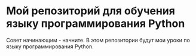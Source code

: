 # Мой репозиторий для обучения языку программирования Python
Совет начинающим - начните. 
В этом репозитории будут мои уроки по языку программирования Python.
